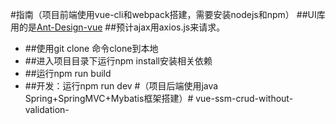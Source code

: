 ﻿#指南（项目前端使用vue-cli和webpack搭建，需要安装nodejs和npm）
##UI库用的是[Ant-Design-vue](https://vuecomponent.github.io/ant-design-vue/docs/vue/introduce/)
##预计ajax用axios.js来请求。
* ##使用git clone 命令clone到本地
* ##进入项目目录下运行npm install安装相关依赖
* ##运行npm run build
* ##开发：运行npm run dev
#（项目后端使用java Spring+SpringMVC+Mybatis框架搭建）# vue-ssm-crud-without-validation-
